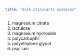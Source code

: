 ```yaml
---
title: "Bulk stimulants examples"
---
```

1) magnesium citrate
2) lactulose
3) magnesium hydroxide
4) polycarbophil
5) polyethylene glycol
6) psyllium

